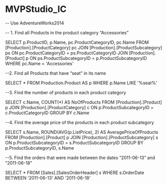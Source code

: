 # MVPStudio_IC


-- Use AdventureWorks2014


-- 1. Find all Products in the product category “Accessories”

SELECT	p.ProductID,
		p.Name,
		pc.ProductCategoryID,
		pc.Name
FROM [Production].[ProductCategory] pc
JOIN [Production].[ProductSubcategory] ps ON pc.ProductCategoryID = ps.ProductCategoryID
JOIN [Production].[Product] p ON ps.ProductSubcategoryID = p.ProductSubcategoryID
WHERE pc.Name = 'Accessories'



--2. Find all Products that have “seat” in its name

SELECT *
FROM Production.Product AS p
WHERE p.Name LIKE '%seat%'


--3. Find the number of products in each product category

SELECT c.Name, COUNT(*) AS NoOfProducts
FROM [Production].[Product] p
JOIN [Production].[ProductCategory] c
ON p.ProductSubcategoryID = c.ProductCategoryID
GROUP BY c.Name


--4. Find the average price of the products in each product subcategory

SELECT s.Name, ROUND(AVG(p.ListPrice), 2) AS AveragePriceOfProducts
FROM [Production].[Product] p
JOIN [Production].[ProductSubcategory] s
ON p.ProductSubcategoryID = s.ProductSubcategoryID
GROUP BY p.ProductSubcategoryID, s.Name
​

--5. Find the orders that were made between the dates “2011-06-13” and “2011-06-18"

SELECT *
FROM [Sales].[SalesOrderHeader] s
WHERE s.OrderDate BETWEEN '2011-06-13' AND '2011-06-18'
